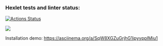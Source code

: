 ### Hexlet tests and linter status:
[![Actions Status](https://github.com/lisovenkoNastya/frontend-project-lvl1/workflows/hexlet-check/badge.svg)](https://github.com/lisovenkoNastya/frontend-project-lvl1/actions)

<a href="https://codeclimate.com/github/codeclimate/codeclimate/maintainability"><img src="https://api.codeclimate.com/v1/badges/a99a88d28ad37a79dbf6/maintainability" /></a>

Installation demo: <a href="https://asciinema.org/a/SqW8XGZuGrjhG1ipyvppIMiu1">https://asciinema.org/a/SqW8XGZuGrjhG1ipyvppIMiu1</a>
